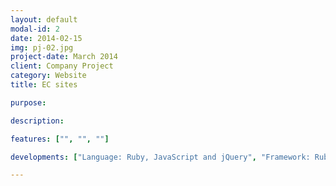 ```yaml
---
layout: default
modal-id: 2
date: 2014-02-15
img: pj-02.jpg
project-date: March 2014
client: Company Project
category: Website
title: EC sites

purpose: 

description: 

features: ["", "", ""]

developments: ["Language: Ruby, JavaScript and jQuery", "Framework: Ruby on Rails", "Production Environment(Server/DB/Platform/Cloud Provider): Nginx / mySQL / Linux / Linode"]

---
```

